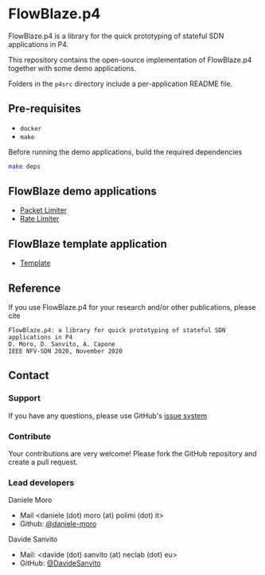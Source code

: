 # FlowBlaze.p4

FlowBlaze.p4 is a library for the quick prototyping of stateful SDN applications in P4.

This repository contains the open-source implementation of FlowBlaze.p4 together with some demo applications.

Folders in the `p4src` directory include a per-application README file.

## Pre-requisites

- `docker`
- `make`

Before running the demo applications, build the required dependencies

```bash
make deps
```
## FlowBlaze demo applications

- [Packet Limiter](p4src/packet_limiter)
- [Rate Limiter](p4src/class_rate_limiter)

## FlowBlaze template application

- [Template](p4src/template)

## Reference

If you use FlowBlaze.p4 for your research and/or other publications, please cite
```
FlowBlaze.p4: a library for quick prototyping of stateful SDN applications in P4
D. Moro, D. Sanvito, A. Capone
IEEE NFV-SDN 2020, November 2020
```

## Contact

### Support

If you have any questions, please use GitHub's [issue system](https://github.com/ANTLab-polimi/flowblaze.p4/issues)

### Contribute

Your contributions are very welcome! Please fork the GitHub repository and create a pull request.

### Lead developers

Daniele Moro
* Mail <daniele (dot) moro (at) polimi (dot) it>
* Github: [@daniele-moro](https://github.com/daniele-moro)

Davide Sanvito
* Mail: <davide (dot) sanvito (at) neclab (dot) eu>
* GitHub: [@DavideSanvito](https://github.com/DavideSanvito)
